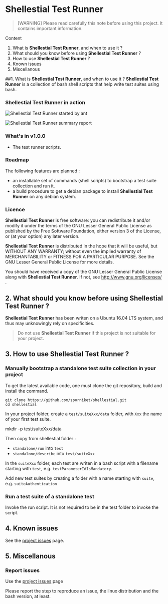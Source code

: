 # Shellestial Test Runner

> [WARNING] Please read carefully this note before using this project. It contains important information.

Content

1. What is **Shellestial Test Runner**, and when to use it ?
2. What should you know before using **Shellestial Test Runner** ?
3. How to use **Shellestial Test Runner** ?
4. Known issues
5. Miscellanous

##1. What is **Shellestial Test Runner**, and when to use it ?
**Shellestial Test Runner** is a collection of bash shell scripts that help write test suites using bash.

### Shellestial Test Runner in action

![Shellestial Test Runner started by ant](https://github.com/sporniket/shellestial/wiki/shellestial-demo-1-running.png)

![Shellestial Test Runner summary report](https://github.com/sporniket/shellestial/wiki/shellestial-demo-2-summary-report.png)

### What's in v1.0.0

* The test runner scripts.

### Roadmap

The following features are planned :

* an installable set of commands (shell scripts) to bootstrap a test suite collection and run it.
* a build procedure to get a debian package to install **Shellestial Test Runner** on any debian system.

### Licence
 **Shellestial Test Runner** is free software: you can redistribute it and/or modify it under the terms of the
 GNU Lesser General Public License as published by the Free Software Foundation, either version 3 of the License, or (at your
 option) any later version.

 **Shellestial Test Runner** is distributed in the hope that it will be useful, but WITHOUT ANY WARRANTY; without
 even the implied warranty of MERCHANTABILITY or FITNESS FOR A PARTICULAR PURPOSE. See the GNU Lesser General Public License for
 more details.

 You should have received a copy of the GNU Lesser General Public License along with **Shellestial Test Runner**.
 If not, see http://www.gnu.org/licenses/ .


## 2. What should you know before using **Shellestial Test Runner** ?
**Shellestial Test Runner** has been writen on a Ubuntu 16.04 LTS system, and thus may unknowingly rely on specificities.

> Do not use **Shellestial Test Runner** if this project is not suitable for your project.

## 3. How to use **Shellestial Test Runner** ?

### Manually bootstrap a standalone test suite collection in your project
To get the latest available code, one must clone the git repository, build and install the command.

	git clone https://github.com/sporniket/shellestial.git
	cd shellestial

In your project folder, create a ```test/suiteXxx/data``` folder, with ```Xxx``` the name of your first test suite.

  mkdir -p test/suiteXxx/data

Then copy from shellestial folder :
* ```standalone/run``` into ```test```
* ```standalone/describe``` into ```test/suiteXxx```

In the ```suiteXxx``` folder, each test are writen in a bash script with a filename starting with ```test```, e.g. ```testParameterIdIsMandatory```.

Add new test suites by creating a folder with a name starting with ```suite```, e.g. ```suiteAuthentication```

### Run a test suite of a standalone test
Invoke the run script. It is not required to be in the test folder to invoke the script.

## 4. Known issues
See the [project issues](https://github.com/sporniket/shellestial/issues) page.

## 5. Miscellanous
### Report issues
Use the [project issues](https://github.com/sporniket/shellestial/issues) page

Please report the step to reproduce an issue, the linux distribution and the bash version, at least.
